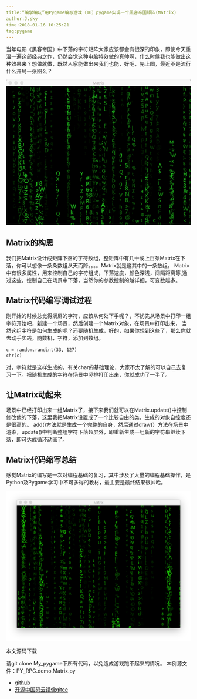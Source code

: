 ```yaml
---
title:“编学编玩”用Pygame编写游戏（10）pygame实现一个黑客帝国矩阵(Matrix)
author:J.sky
time:2018-01-16 10:25:21
tag:pygame
---
```


当年电影《黑客帝国》中下落的字符矩阵大家应该都会有很深的印象，即使今天重温一遍这部经典之作，仍然会觉这种电脑特效做的真帅啊，什么时候我也能做出这种效果来？想做就做，既然人家能做出来我们也能，好吧，先上图，最近不是流行什么开局一张图么？

![输入图片说明](assets/images/media/upload/2018/01/111.gif)

## Matrix的构思

我们把Matrix设计成矩阵下落的字符数组，整矩阵中有几十或上百条Matrix在下落，你可以想像一条条数组从天而降。。。。Matrix就是这其中的一条数组。
Matrix中有很多属性，用来控制自己的字符组成，下落速度，颜色深浅，间隔距离等,通过这些，控制自己在场景中下落，当然你的参数控制的越详细，可变数越多。

## Matrix代码编写调试过程

刚开始的时候总觉得满屏的字符，应该从何处下手呢？，不妨先从场景中打印一组字符开始吧，新建一个场景，然后创建一个Matrix对象，在场景中打印出来，
当然这组字符是如何生成的呢？还要随机生成，好的，如果你想到这些了，那么你就去动手实践，随数机，字符，添加到数组。

    c = random.randint(33, 127)
    chr(c)

对，字符就是这样生成的，有关char的基础理论，大家不太了解的可以自己去复习一下。把随机生成的字符在场景中竖排打印出来，你就成功了一半了。

## 让Matrix动起来

场景中已经打印出来一组Matrix了，接下来我们就可以在Matrix.update()中控制修改他的下落，这里我把Matrix设置成了一个比较自由的类，生成的对象自控度还是很高的。
add()方法就是生成一个完整的自身，然后通过draw(）方法在场景中渲染，update()中判断整组字符下落超屏外，即重新生成一组新的字符串继续下落，即可达成循环动画了。

## Matrix代码缩写总结

感觉Matrix的编写是一次对编程基础的复习，其中涉及了大量的编程基础操作，是Python及Pygame学习中不可多得的教材，最主要是最终结果很帅哈。

![输入图片说明](assets/images/media/upload/2018/01/Snip20180116_2.png)

本文源码下载

请git clone My_pygame下所有代码，以免造成游戏跑不起来的情况。 本例源文件：PY_RPG.demo.Matrix.py

+ [github](https://github.com/bosichong/My_pygame/tree/master/PY_RPG/demo)
+ [开源中国码云镜像gitee](https://gitee.com/J_Sky/My_pygame/tree/master/PY_RPG/demo)